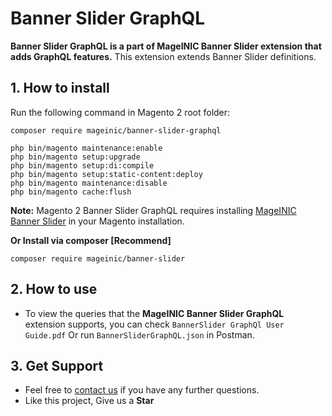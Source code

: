 # Banner Slider GraphQL

**Banner Slider GraphQL is a part of MageINIC Banner Slider extension that adds GraphQL features.** This extension extends Banner Slider definitions.

## 1. How to install

Run the following command in Magento 2 root folder:

```
composer require mageinic/banner-slider-graphql

php bin/magento maintenance:enable
php bin/magento setup:upgrade
php bin/magento setup:di:compile
php bin/magento setup:static-content:deploy
php bin/magento maintenance:disable
php bin/magento cache:flush
```

**Note:**
Magento 2 Banner Slider GraphQL requires installing [MageINIC Banner Slider](https://github.com/mageinic/Banner-Slider) in your Magento installation.

**Or Install via composer [Recommend]**
```
composer require mageinic/banner-slider
```

## 2. How to use

- To view the queries that the **MageINIC Banner Slider GraphQL** extension supports, you can check `BannerSlider GraphQl User Guide.pdf` Or run `BannerSliderGraphQL.json` in Postman.

## 3. Get Support

- Feel free to [contact us](https://www.mageinic.com/contact.html) if you have any further questions.
- Like this project, Give us a **Star**
